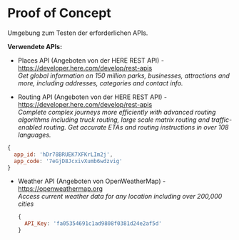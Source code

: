 # Proof of Concept

Umgebung zum Testen der erforderlichen APIs.

**Verwendete APIs:**

- Places API (Angeboten von der HERE REST API) - https://developer.here.com/develop/rest-apis \
  _Get global information on 150 million parks, businesses, attractions and more, including addresses, categories and contact info._

- Routing API (Angeboten von der HERE REST API) - https://developer.here.com/develop/rest-apis \
  _Complete complex journeys more efficiently with advanced routing algorithms including truck routing, large scale matrix routing and traffic-enabled routing. Get accurate ETAs and routing instructions in over 108 languages._


```js
{
  app_id: 'hDr78BRUEK7XFKrLIm2j',
  app_code: '7eGjD8JcxivXumb6wdzvig'
}
```

- Weather API (Angeboten von OpenWeatherMap) - https://openweathermap.org \
  _Access current weather data for any location including over 200,000 cities_

  ```js
  {
    API_Key: 'fa05354691c1ad9808f0381d24e2af5d'
  }
  ```
